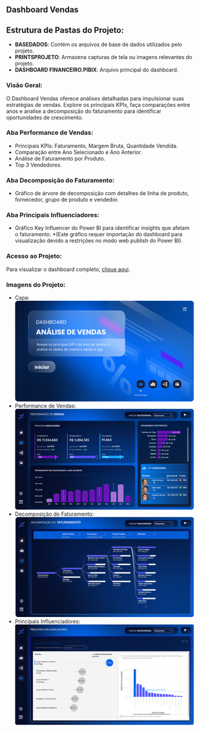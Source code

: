 ## Dashboard Vendas

## Estrutura de Pastas do Projeto:

- **BASEDADOS**: Contém os arquivos de base de dados utilizados pelo projeto.
- **PRINTSPROJETO**: Armazena capturas de tela ou imagens relevantes do projeto.
- **DASHBOARD FINANCEIRO.PIBIX**: Arquivo principal do dashboard.

### Visão Geral:

O Dashboard Vendas oferece análises detalhadas para impulsionar suas estratégias de vendas. Explore os principais KPIs, faça comparações entre anos e analise a decomposição do faturamento para identificar oportunidades de crescimento.

### Aba Performance de Vendas:

- Principais KPIs: Faturamento, Margem Bruta, Quantidade Vendida.
- Comparação entre Ano Selecionado e Ano Anterior.
- Análise de Faturamento por Produto.
- Top 3 Vendedores.

### Aba Decomposição do Faturamento:

- Gráfico de árvore de decomposição com detalhes de linha de produto, fornecedor, grupo de produto e vendedor.

### Aba Principais Influenciadores:

- Gráfico Key Influencer do Power BI para identificar insights que afetam o faturamento.
*(Este gráfico requer importação do dashboard para visualização devido a restrições no modo web publish do Power BI).

### Acesso ao Projeto:

Para visualizar o dashboard completo, [clique aqui](https://app.powerbi.com/view?r=eyJrIjoiZjRkZDMwOGMtZTAwNy00NmEzLWI4ZGItYjMzY2I1M2RhYTMxIiwidCI6IjhkODdkMGZhLWE4NDktNGNkYi1iZTIxLTk1YzY3ZjU3ZGZmYyJ9).

### Imagens do Projeto:

- Capa: ![Dashboard Vendas - Capa](https://github.com/vhsmdev/dashboard-vendas/blob/main/PrintsProjeto/CAPA.png?raw=true)
- Performance de Vendas: ![Dashboard Vendas - Página 1](https://github.com/vhsmdev/dashboard-vendas/blob/main/PrintsProjeto/P00.png?raw=true)
- Decomposição do Faturamento: ![Dashboard Vendas - Página 2](https://github.com/vhsmdev/dashboard-vendas/blob/main/PrintsProjeto/P01.png?raw=true)
- Principais Influenciadores: ![Dashboard Vendas - Página 3](https://github.com/vhsmdev/dashboard-vendas/blob/main/PrintsProjeto/P02.png?raw=true)
